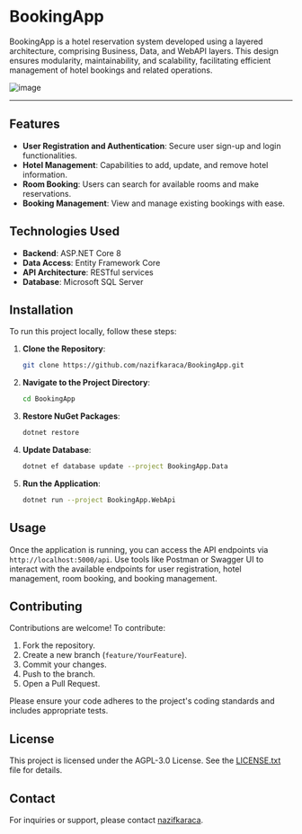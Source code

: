 # BookingApp

BookingApp is a hotel reservation system developed using a layered architecture, comprising Business, Data, and WebAPI layers. This design ensures modularity, maintainability, and scalability, facilitating efficient management of hotel bookings and related operations.

![image](https://github.com/user-attachments/assets/84749e85-08c8-4c53-98a2-27d15074c37a)

---

## Features

- **User Registration and Authentication**: Secure user sign-up and login functionalities.
- **Hotel Management**: Capabilities to add, update, and remove hotel information.
- **Room Booking**: Users can search for available rooms and make reservations.
- **Booking Management**: View and manage existing bookings with ease.

## Technologies Used

- **Backend**: ASP.NET Core 8
- **Data Access**: Entity Framework Core
- **API Architecture**: RESTful services
- **Database**: Microsoft SQL Server

## Installation

To run this project locally, follow these steps:

1. **Clone the Repository**:
   ```bash
   git clone https://github.com/nazifkaraca/BookingApp.git
   ```

2. **Navigate to the Project Directory**:
   ```bash
   cd BookingApp
   ```

3. **Restore NuGet Packages**:
   ```bash
   dotnet restore
   ```

4. **Update Database**:
   ```bash
   dotnet ef database update --project BookingApp.Data
   ```

5. **Run the Application**:
   ```bash
   dotnet run --project BookingApp.WebApi
   ```

## Usage

Once the application is running, you can access the API endpoints via `http://localhost:5000/api`. Use tools like Postman or Swagger UI to interact with the available endpoints for user registration, hotel management, room booking, and booking management.

## Contributing

Contributions are welcome! To contribute:

1. Fork the repository.
2. Create a new branch (`feature/YourFeature`).
3. Commit your changes.
4. Push to the branch.
5. Open a Pull Request.

Please ensure your code adheres to the project's coding standards and includes appropriate tests.

## License

This project is licensed under the AGPL-3.0 License. See the [LICENSE.txt](LICENSE.txt) file for details.

## Contact

For inquiries or support, please contact [nazifkaraca](https://github.com/nazifkaraca).
